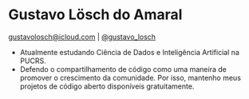 # Gustavo Lösch do Amaral
gustavolosch@icloud.com | [@gustavo_losch](instagram.com/gustavo_losch)

- Atualmente estudando Ciência de Dados e Inteligência Artificial na PUCRS.
- Defendo o compartilhamento de código como uma maneira de promover o crescimento da comunidade. Por isso, mantenho meus projetos de código aberto disponíveis gratuitamente. 
